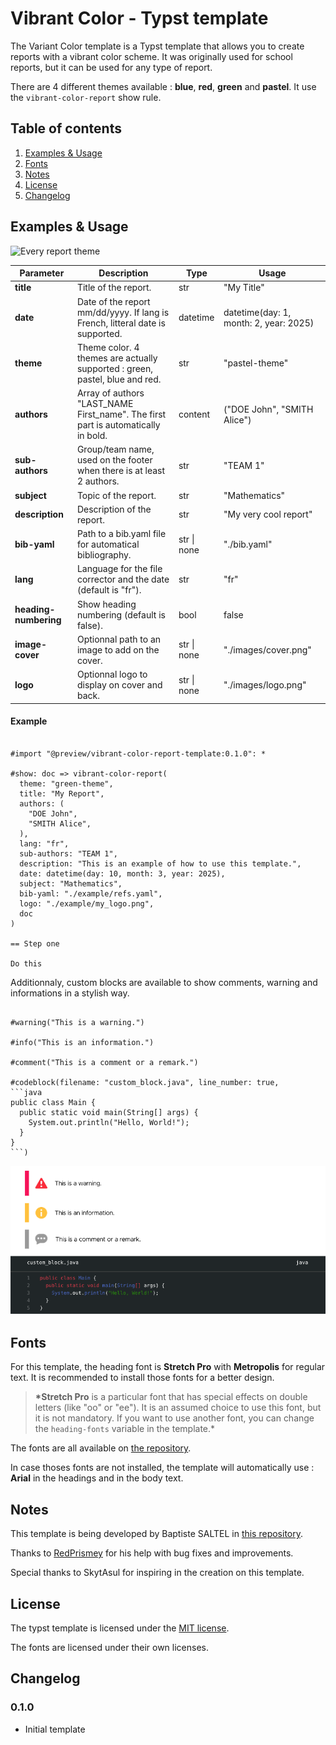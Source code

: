 # Vibrant Color - Typst template

The Variant Color template is a Typst template that allows you to create reports with a vibrant color scheme. It was originally used for school reports, but it can be used for any type of report.

There are 4 different themes available : **blue**, **red**, **green** and **pastel**. It use the `vibrant-color-report` show rule.

## Table of contents

1. [Examples & Usage](#examples--usage)
1. [Fonts](#fonts)
1. [Notes](#notes)
1. [License](#license)
1. [Changelog](#changelog)

## Examples & Usage

![Every report theme](./thumbnail-colors.png)

| **Parameter**         | **Description**                                                                   | **Type**    | **Usage**                              |
| --------------------- | --------------------------------------------------------------------------------- | ----------- | -------------------------------------- |
| **title**             | Title of the report.                                                              | str         | "My Title"                             |
| **date**              | Date of the report mm/dd/yyyy. If lang is French, litteral date is supported.     | datetime    | datetime(day: 1, month: 2, year: 2025) |
| **theme**             | Theme color. 4 themes are actually supported : green, pastel, blue and red.       | str         | "pastel-theme"                         |
| **authors**           | Array of authors "LAST_NAME First_name". The first part is automatically in bold. | content     | ("DOE John", "SMITH Alice")            |
| **sub-authors**       | Group/team name, used on the footer when there is at least 2 authors.             | str         | "TEAM 1"                               |
| **subject**           | Topic of the report.                                                              | str         | "Mathematics"                          |
| **description**       | Description of the report.                                                        | str         | "My very cool report"                  |
| **bib-yaml**          | Path to a bib.yaml file for automatical bibliography.                             | str \| none | "./bib.yaml"                           |
| **lang**              | Language for the file corrector and the date (default is "fr").                   | str         | "fr"                                   |
| **heading-numbering** | Show heading numbering (default is false).                                        | bool        | false                                  |
| **image-cover**       | Optionnal path to an image to add on the cover.                                   | str \| none | "./images/cover.png"                   |
| **logo**              | Optionnal logo to display on cover and back.                                      | str \| none | "./images/logo.png"                    |

#### Example

```typst

#import "@preview/vibrant-color-report-template:0.1.0": *

#show: doc => vibrant-color-report(
  theme: "green-theme",
  title: "My Report",
  authors: (
    "DOE John",
    "SMITH Alice",
  ),
  lang: "fr",
  sub-authors: "TEAM 1",
  description: "This is an example of how to use this template.",
  date: datetime(day: 10, month: 3, year: 2025),
  subject: "Mathematics",
  bib-yaml: "./example/refs.yaml",
  logo: "./example/my_logo.png",
  doc
)

== Step one

Do this

```

Additionnaly, custom blocks are available to show comments, warning and informations in a stylish way.

````typst

#warning("This is a warning.")

#info("This is an information.")

#comment("This is a comment or a remark.")

#codeblock(filename: "custom_block.java", line_number: true,
```java
public class Main {
  public static void main(String[] args) {
    System.out.println("Hello, World!");
  }
}
```)

````

![Custom blocks](./thumbnail-custom_blocks.png)

## Fonts

For this template, the heading font is **Stretch Pro** with **Metropolis** for regular text. It is recommended to install those fonts for a better design.

> **\*Stretch Pro** is a particular font that has special effects on double letters (like "oo" or "ee"). It is an assumed choice to use this font, but it is not mandatory. If you want to use another font, you can change the `heading-fonts` variable in the template.\*

The fonts are all available on [the repository](https://github.com/SHAfoin/shafoin-typst-template/tree/main/font).

In case thoses fonts are not installed, the template will automatically use : **Arial** in the headings and in the body text.

## Notes

This template is being developed by Baptiste SALTEL in [this repository](https://github.com/SHAfoin/shafoin-typst-template).

Thanks to [RedPrismey](https://github.com/RedPrismey) for his help with bug fixes and improvements.

Special thanks to SkytAsul for inspiring in the creation on this template.

## License

The typst template is licensed under the [MIT license](https://github.com/SHAfoin/shafoin-typst-template/blob/main/LICENSE).

The fonts are licensed under their own licenses.

## Changelog

### 0.1.0

- Initial template
